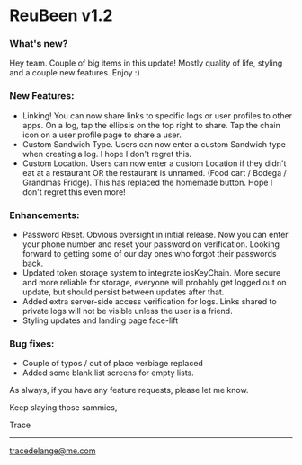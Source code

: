 # ReuBeen v1.2

### What's new?
Hey team. Couple of big items in this update! Mostly quality of life, styling and a couple new features. Enjoy :)

### New Features:
- Linking! You can now share links to specific logs or user profiles to other apps. On a log, tap the ellipsis on the top right to share. Tap the chain icon on a user profile page to share a user. 
- Custom Sandwich Type. Users can now enter a custom Sandwich type when creating a log. I hope I don't regret this. 
- Custom Location. Users can now enter a custom Location if they didn't eat at a restaurant OR the restaurant is unnamed. (Food cart / Bodega / Grandmas Fridge). This has replaced the homemade button. Hope I don't regret this even more!

### Enhancements:
- Password Reset. Obvious oversight in initial release. Now you can enter your phone number and reset your password on verification. Looking forward to getting some of our day ones who forgot their passwords back.
- Updated token storage system to integrate iosKeyChain. More secure and more reliable for storage, everyone will probably get logged out on update, but should persist between updates after that. 
- Added extra server-side access verification for logs. Links shared to private logs will not be visible unless the user is a friend. 
- Styling updates and landing page face-lift


### Bug fixes:
- Couple of typos / out of place verbiage replaced
- Added some blank list screens for empty lists. 


As always, if you have any feature requests, please let me know.

Keep slaying those sammies,

Trace

---

tracedelange@me.com